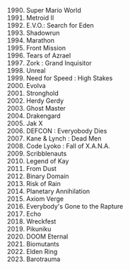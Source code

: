 1990. Super Mario World
1991. Metroid II
1992. E.V.O.: Search for Eden
1993. Shadowrun
1994. Marathon
1995. Front Mission
1996. Tears of Azrael
1997. Zork : Grand Inquisitor
1998. Unreal
1999. Need for Speed : High Stakes
2000. Evolva
2001. Stronghold
2002. Herdy Gerdy
2003. Ghost Master
2004. Drakengard
2005. Jak X
2006. DEFCON : Everyobody Dies
2007. Kane & Lynch : Dead Men
2008. Code Lyoko : Fall of X.A.N.A.
2009. Scribblenauts
2010. Legend of Kay
2011. From Dust
2012. Binary Domain
2013. Risk of Rain
2014. Planetary Annihilation
2015. Axiom Verge
2016. Everybody's Gone to the Rapture
2017. Echo
2018. Wreckfest
2019. Pikuniku
2020. DOOM Eternal
2021. Biomutants
2022. Elden Ring
2023. Barotrauma